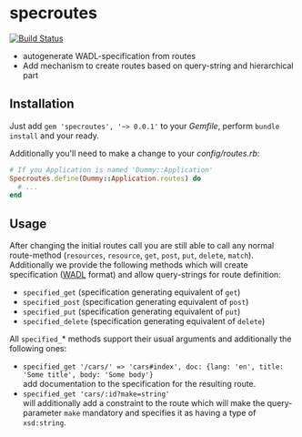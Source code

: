 # specroutes

[![Build Status](https://travis-ci.org/0robustus1/specroutes.svg?branch=master)](https://travis-ci.org/0robustus1/specroutes)

- autogenerate WADL-specification from routes
- Add mechanism to create routes based on query-string and hierarchical part

## Installation

Just add `gem 'specroutes', '~> 0.0.1'` to your *Gemfile*, perform
`bundle install` and your ready.

Additionally you'll need to make a change to your *config/routes.rb*:

```ruby
# If you Application is named 'Dummy::Application'
Specroutes.define(Dummy::Application.routes) do
  # ...
end
```

## Usage

After changing the initial routes call you are still able to call any normal
route-method (`resources`, `resource`, `get`, `post`, `put`, `delete`,
`match`). Additionally we provide the following methods which will create
specification ([WADL][WADL] format) and allow query-strings for route
definition:

- `specified_get` (specification generating equivalent of `get`)
- `specified_post` (specification generating equivalent of `post`)
- `specified_put` (specification generating equivalent of `put`)
- `specified_delete` (specification generating equivalent of `delete`)

All `specified_`\* methods support their usual arguments and additionally the
following ones:

- `specified_get '/cars/' => 'cars#index', doc: {lang: 'en', title: 'Some title', body: 'Some body'}`  
  add documentation to the specification for the resulting route.
- `specified_get 'cars/:id?make=string'`  
  will additionally add a constraint to the route which will make the
  query-parameter `make` mandatory and specifies it as having a type of
  `xsd:string`.

[WADL]: http://www.w3.org/Submission/wadl/
